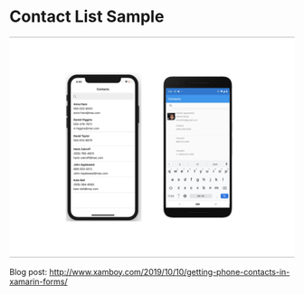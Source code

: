 # Contact List Sample

<p align="center">
<img  height:"1000" src="contact.png" title="iOS"/>
</p>


Blog post: http://www.xamboy.com/2019/10/10/getting-phone-contacts-in-xamarin-forms/
